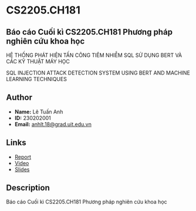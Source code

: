 # CS2205.CH181

## Báo cáo Cuối kì CS2205.CH181 Phương pháp nghiên cứu khoa học

HỆ THỐNG PHÁT HIỆN TẤN CÔNG TIÊM NHIỄM SQL SỬ DỤNG BERT VÀ CÁC KỸ THUẬT MÁY HỌC

SQL INJECTION ATTACK DETECTION SYSTEM USING BERT AND MACHINE LEARNING TECHNIQUES

## Author
- **Name:** Lê Tuấn Anh
- **ID:** 230202001
- **Email:** anhlt.18@grad.uit.edu.vn

## Links

- [Report](https://github.com/tuananh8232/CS2205.CH181/blob/main/SQL-INJECTION-ATTACK-DETECTION-SYSTEM-USING-BERT-AND-MACHINE-LEARNING-TECHNIQUES_REPORT.pdf)
- [Video](https://youtu.be/AmMtdnIGm98)
- [Slides](https://github.com/tuananh8232/CS2205.CH181/blob/main/SQL-INJECTION-ATTACK-DETECTION-SYSTEM-USING-BERT-AND-MACHINE-LEARNING-TECHNIQUES_SLIDE.pdf)

## Description
Báo cáo Cuối kì CS2205.CH181 Phương pháp nghiên cứu khoa học
